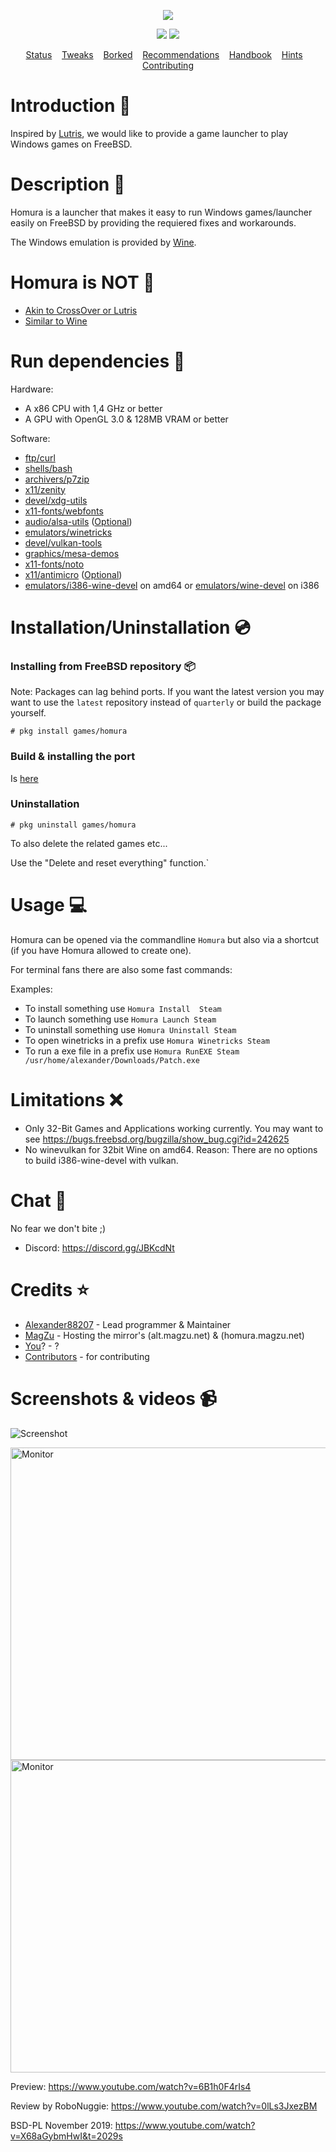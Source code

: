 <p align="center">
  <img src="https://github.com/the-homura-project/homura/raw/master/Media/Banner.jpeg">
</p>

<p align="center">
  <img src="https://img.shields.io/github/v/release/the-homura-project/homura?style=flat-square&logo=appveyor"> <img src="https://img.shields.io/discord/618845118060953600?style=flat-square&logo=appveyor">
</p>
<p align="center">
	<a href="https://github.com/the-homura-project/homura-docs/blob/master/STATUS.md">Status</a>&nbsp;&nbsp;&nbsp;
	<a href="https://github.com/the-homura-project/homura-docs/blob/master/TWEAKS.md">Tweaks</a>&nbsp;&nbsp;&nbsp;
	<a href="https://github.com/the-homura-project/homura-docs/blob/master/BORKED.md">Borked</a>&nbsp;&nbsp;&nbsp;
	<a href="https://github.com/the-homura-project/homura-docs/blob/master/RECOMMENDATIONS.md">Recommendations</a>&nbsp;&nbsp;&nbsp;
	<a href="https://github.com/the-homura-project/homura-docs/blob/master/Handbook.md">Handbook</a>&nbsp;&nbsp;&nbsp;
	<a href="https://github.com/the-homura-project/homura-docs/blob/master/HINTS.md">Hints</a>&nbsp;&nbsp;&nbsp;
	<a href="https://github.com/the-homura-project/homura-docs/blob/master/CONTRIBUTING.md">Contributing</a>
</p>

# Introduction :microphone:

Inspired by [Lutris](https://github.com/lutris/lutris), we would like to provide a game launcher to play Windows games on FreeBSD.

# Description &#x1F4D8;

Homura is a launcher that makes it easy to run Windows games/launcher easily on FreeBSD by providing the requiered fixes and workarounds.

The Windows emulation is provided by [Wine](https://www.winehq.org).

# Homura is NOT :no_entry_sign:

- [Akin to CrossOver or Lutris](https://www.phoronix.com/scan.php?page=news_item&px=Homura-FreeBSD-Gaming)
- [Similar to Wine](https://www.freebsdnews.com/2019/09/06/homura-windows-games-launcher-for-freebsd)

# Run dependencies :syringe:

Hardware:
- A x86 CPU with 1,4 GHz or better
- A GPU with OpenGL 3.0 & 128MB VRAM or better

Software: 
- [ftp/curl](https://www.freshports.org/ftp/curl/)
- [shells/bash](https://www.freshports.org/shells/bash)
- [archivers/p7zip](https://www.freshports.org/archivers/p7zip/)
- [x11/zenity](https://www.freshports.org/x11/zenity)
- [devel/xdg-utils](https://www.freshports.org/devel/xdg-utils)
- [x11-fonts/webfonts](https://www.freshports.org/x11-fonts/webfonts)
- [audio/alsa-utils](https://www.freshports.org/audio/alsa-utils) ([Optional](https://github.com/the-homura-project/homura-docs/blob/master/HINTS.md#if-you-are-new-to-freebsd-wink))
- [emulators/winetricks](https://www.freshports.org/emulators/winetricks)
- [devel/vulkan-tools](https://www.freshports.org/devel/vulkan-tools)
- [graphics/mesa-demos](https://www.freshports.org/graphics/mesa-demos)
- [x11-fonts/noto](https://www.freshports.org/x11-fonts/noto)
- [x11/antimicro](https://www.freshports.org/x11/antimicro) ([Optional](https://github.com/the-homura-project/homura-docs/blob/master/CONTROLLERS.md#guitar-hero-world-tour-guitar-pc--guitar-hero-3-guitar-les-paul-ps3))
- [emulators/i386-wine-devel](https://www.freshports.org/emulators/i386-wine-devel) on amd64 or [emulators/wine-devel](https://www.freshports.org/emulators/wine-devel) on i386

# Installation/Uninstallation :cd:

### Installing from FreeBSD repository 📦

Note: Packages can lag behind ports. If you want the latest version you may want to use the `latest` repository instead of `quarterly` or build the package yourself.

`# pkg install games/homura`

### Build & installing the port

Is [here](https://github.com/the-homura-project/homura-port)

### Uninstallation

`# pkg uninstall games/homura`

To also delete the related games etc...

Use the "Delete and reset everything" function.`

# Usage :computer:

Homura can be opened via the commandline `Homura` but also via a shortcut (if you have Homura allowed to create one).

For terminal fans there are also some fast commands:

Examples: 

- To install something use `Homura Install  Steam`
- To launch something use `Homura Launch Steam`
- To uninstall something use `Homura Uninstall Steam`
- To open winetricks in a prefix use `Homura Winetricks Steam`
- To run a exe file in a prefix use `Homura RunEXE Steam /usr/home/alexander/Downloads/Patch.exe`

# Limitations :x:

- Only 32-Bit Games and Applications working currently. You may want to see https://bugs.freebsd.org/bugzilla/show_bug.cgi?id=242625
- No winevulkan for 32bit Wine on amd64. Reason: There are no options to build i386-wine-devel with vulkan.

# Chat :speech_balloon:

No fear we don't bite ;)

- Discord: https://discord.gg/JBKcdNt

# Credits :star:

- [Alexander88207](https://github.com/Alexander88207) - Lead programmer & Maintainer
- [MagZu](https://github.com/magzu)          - Hosting the mirror's (alt.magzu.net) & (homura.magzu.net)
- [You](https://github.com/the-homura-project/homura-docs/blob/master/CONTRIBUTING.md)? - ?
- [Contributors](https://github.com/the-homura-project/homura/graphs/contributors)     - for contributing

# Screenshots & videos :video_camera:

![](https://raw.githubusercontent.com/the-homura-project/homura/master/Media/Screenshot.png "Screenshot")

<img src="https://raw.githubusercontent.com/the-homura-project/homura/master/Media/Screenshot2.png" alt="Monitor" height="500" width="700"> 

<img src="https://raw.githubusercontent.com/the-homura-project/homura/master/Media/Screenshot3.png" alt="Monitor" height="500" width="700"> 

Preview: https://www.youtube.com/watch?v=6B1h0F4rIs4

Review by RoboNuggie: https://www.youtube.com/watch?v=0lLs3JxezBM

BSD-PL November 2019: https://www.youtube.com/watch?v=X68aGybmHwI&t=2029s
